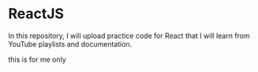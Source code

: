 # ReactJS
In this repository, I will upload practice code for React that I will learn from YouTube playlists and documentation.

this is for me only